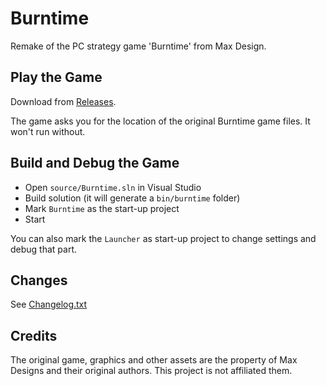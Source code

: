 # Burntime

Remake of the PC strategy game 'Burntime' from Max Design.

## Play the Game

Download from [Releases](https://github.com/jakobharder/burntime/releases).

The game asks you for the location of the original Burntime game files.
It won't run without.

## Build and Debug the Game

- Open `source/Burntime.sln` in Visual Studio
- Build solution (it will generate a `bin/burntime` folder)
- Mark `Burntime` as the start-up project
- Start

You can also mark the `Launcher` as start-up project to change settings and debug that part.

## Changes

See [Changelog.txt](./resources/ChangeLog.txt)

## Credits

The original game, graphics and other assets are the property of Max Designs and their original authors.
This project is not affiliated them.

